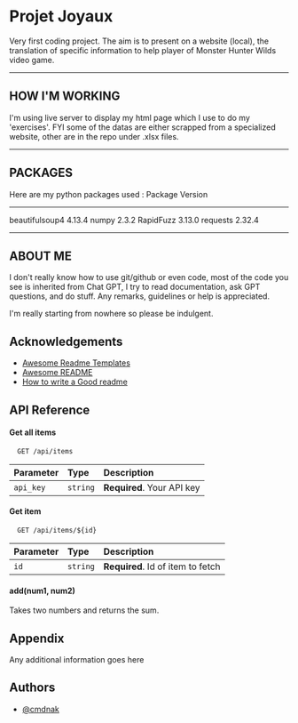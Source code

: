 
# Projet Joyaux

Very first coding project. The aim is to present on a website (local), the translation of specific information to help player of Monster Hunter Wilds video game.

--------
HOW I'M WORKING 
--------
I'm using live server to display my html page which I use to do my 'exercises'. 
FYI some of the datas are either scrapped from a specialized website, other are in the repo under .xlsx files.


---------
PACKAGES
---------

Here are  my python packages used : 
Package              Version
-------------------- -----------
beautifulsoup4       4.13.4
numpy                2.3.2
RapidFuzz            3.13.0
requests             2.32.4



---------
ABOUT ME
---------

I don't really know how to use git/github or even code, most of the code you see is inherited from Chat GPT, I try to read documentation, ask GPT questions, and do stuff. 
Any remarks, guidelines or help is appreciated. 

I'm really starting from nowhere so please be indulgent. 
## Acknowledgements

 - [Awesome Readme Templates](https://awesomeopensource.com/project/elangosundar/awesome-README-templates)
 - [Awesome README](https://github.com/matiassingers/awesome-readme)
 - [How to write a Good readme](https://bulldogjob.com/news/449-how-to-write-a-good-readme-for-your-github-project)


## API Reference

#### Get all items

```http
  GET /api/items
```

| Parameter | Type     | Description                |
| :-------- | :------- | :------------------------- |
| `api_key` | `string` | **Required**. Your API key |

#### Get item

```http
  GET /api/items/${id}
```

| Parameter | Type     | Description                       |
| :-------- | :------- | :-------------------------------- |
| `id`      | `string` | **Required**. Id of item to fetch |

#### add(num1, num2)

Takes two numbers and returns the sum.


## Appendix

Any additional information goes here


## Authors

- [@cmdnak](https://www.github.com/cmdnak)

